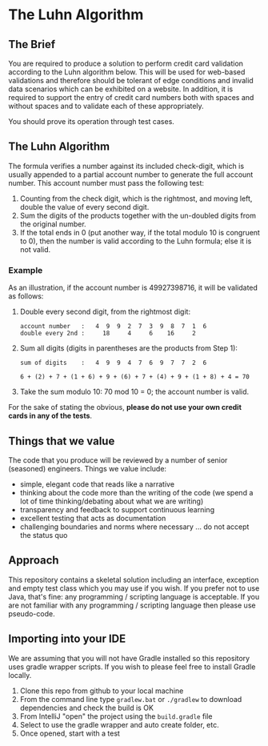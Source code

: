 # The Luhn Algorithm

## The Brief

You are required to produce a solution to perform credit card validation according to the Luhn algorithm below.  This will be used for web-based validations and therefore should be tolerant of edge conditions and invalid data scenarios which can be exhibited on a website.  In addition, it is required to support the entry of credit card numbers both with spaces and without spaces and to validate each of these appropriately.

You should prove its operation through test cases.

## The Luhn Algorithm
The formula verifies a number against its included check-digit, which is usually appended to a partial account number to generate the full account number. This account number must pass the following test:

1. Counting from the check digit, which is the rightmost, and moving left, double the value of every second digit.
2. Sum the digits of the products together with the un-doubled digits from the original number.
3. If the total ends in 0 (put another way, if the total modulo 10 is congruent to 0), then the number is valid
according to the Luhn formula; else it is not valid.

### Example
As an illustration, if the account number is 49927398716, it will be validated as follows:

1. Double every second digit, from the rightmost digit:      
    
    ```
    account number   :   4  9  9  2  7  3  9  8  7  1  6 
    double every 2nd :     18     4     6    16     2      
    ```
    
2. Sum all digits (digits in parentheses are the products from Step 1):  

    ```
    sum of digits    :   4  9  9  4  7  6  9  7  7  2  6      
    ```
    `6 + (2) + 7 + (1 + 6) + 9 + (6) + 7 + (4) + 9 + (1 + 8) + 4 = 70`
    
3. Take the sum modulo 10: 70 mod 10 = 0; the account number is valid.

For the sake of stating the obvious, __please do not use your own credit cards in any of the tests__.

## Things that we value
The code that you produce will be reviewed by a number of senior (seasoned) engineers.  Things we value include:
 - simple, elegant code that reads like a narrative
 - thinking about the code more than the writing of the code (we spend a lot of time thinking/debating about what we are writing)
 - transparency and feedback to support continuous learning
 - excellent testing that acts as documentation
 - challenging boundaries and norms where necessary ... do not accept the status quo

## Approach
This repository contains a skeletal solution including an interface, exception and empty test class which you may use if you wish.  If you prefer not to use Java, that's fine: any programming / scripting language is acceptable.  If you are not familiar with any programming / scripting language then please use pseudo-code.


## Importing into your IDE
We are assuming that you will not have Gradle installed so this repository uses gradle wrapper scripts.  If you wish to
please feel free to install Gradle locally.

1. Clone this repo from github to your local machine
1. From the command line type `gradlew.bat` or `./gradlew` to download dependencies and check the build is OK
1. From IntelliJ "open" the project using the `build.gradle` file
1. Select to use the gradle wrapper and auto create folder, etc.
1. Once opened, start with a test
